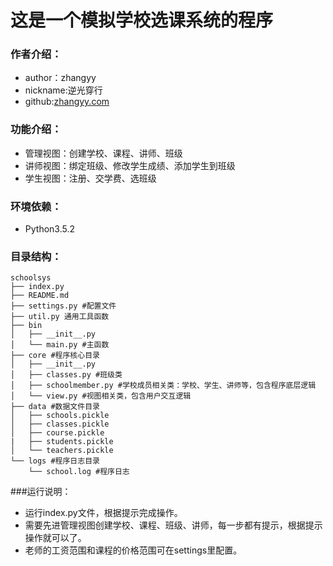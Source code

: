 # 这是一个模拟学校选课系统的程序

### 作者介绍：
* author：zhangyy
* nickname:逆光穿行
* github:[zhangyy.com](https://github.com/zhangyy7)

### 功能介绍：
* 管理视图：创建学校、课程、讲师、班级
* 讲师视图：绑定班级、修改学生成绩、添加学生到班级
* 学生视图：注册、交学费、选班级

### 环境依赖：
* Python3.5.2

### 目录结构：

    schoolsys
    ├── index.py
    ├── README.md
    ├── settings.py #配置文件
    ├── util.py 通用工具函数
    ├── bin
    │   ├── __init__.py
    │   └── main.py #主函数
    ├── core #程序核心目录
    │   ├── __init__.py
    │   ├── classes.py #班级类
    │   ├── schoolmember.py #学校成员相关类：学校、学生、讲师等，包含程序底层逻辑
    │   └── view.py #视图相关类，包含用户交互逻辑
    ├── data #数据文件目录
    │   ├── schools.pickle
    │   ├── classes.pickle
    │   ├── course.pickle
    |   ├── students.pickle
    │   └── teachers.pickle
    └── logs #程序日志目录
        └── school.log #程序日志



###运行说明：
* 运行index.py文件，根据提示完成操作。
* 需要先进管理视图创建学校、课程、班级、讲师，每一步都有提示，根据提示操作就可以了。
* 老师的工资范围和课程的价格范围可在settings里配置。